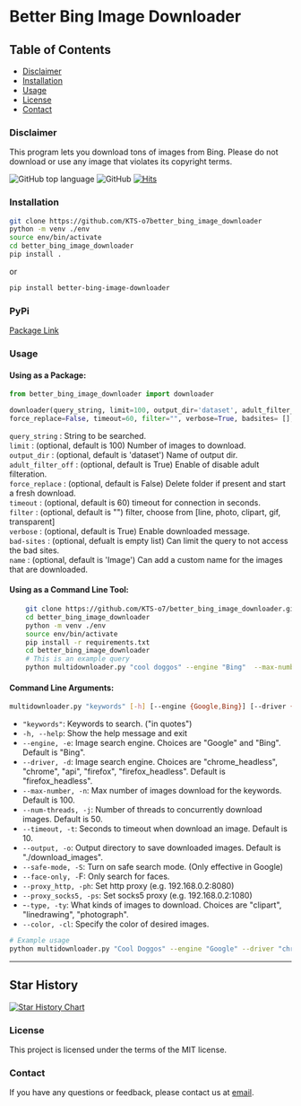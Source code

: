 # Better Bing Image Downloader

## Table of Contents

- [Disclaimer](#disclaimer)
- [Installation](#installation)
- [Usage](#usage)
- [License](#license)
- [Contact](#contact)

### Disclaimer<br />

This program lets you download tons of images from Bing.
Please do not download or use any image that violates its copyright terms.

![GitHub top language](https://img.shields.io/github/languages/top/KTS-o7/better_bing_image_downloader)
![GitHub](https://img.shields.io/github/license/KTS-o7/better-bing-image-downloader)
[![Hits](https://hits.seeyoufarm.com/api/count/incr/badge.svg?url=https%3A%2F%2Fgithub.com%2FKTS-o7%2Fbetter_bing_image_downloader&count_bg=%2379C83D&title_bg=%23555555&icon=&icon_color=%23E7E7E7&title=hits&edge_flat=false)](https://hits.seeyoufarm.com)

### Installation <br />

```bash
git clone https://github.com/KTS-o7better_bing_image_downloader
python -m venv ./env
source env/bin/activate
cd better_bing_image_downloader
pip install .
```

or

```bash
pip install better-bing-image-downloader
```

### PyPi <br />

[Package Link](https://pypi.org/project/better-bing-image-downloader/)

### Usage <br />

#### Using as a Package:

```python
from better_bing_image_downloader import downloader

downloader(query_string, limit=100, output_dir='dataset', adult_filter_off=True,
force_replace=False, timeout=60, filter="", verbose=True, badsites= [], name='Image')
```

`query_string` : String to be searched.<br />
`limit` : (optional, default is 100) Number of images to download.<br />
`output_dir` : (optional, default is 'dataset') Name of output dir.<br />
`adult_filter_off` : (optional, default is True) Enable of disable adult filteration.<br />
`force_replace` : (optional, default is False) Delete folder if present and start a fresh download.<br />
`timeout` : (optional, default is 60) timeout for connection in seconds.<br />
`filter` : (optional, default is "") filter, choose from [line, photo, clipart, gif, transparent]<br />
`verbose` : (optional, default is True) Enable downloaded message.<br />
`bad-sites` : (optional, defualt is empty list) Can limit the query to not access the bad sites.<br/>
`name` : (optional, default is 'Image') Can add a custom name for the images that are downloaded.<br/>

#### Using as a Command Line Tool:

```bash
    git clone https://github.com/KTS-o7/better_bing_image_downloader.git
    cd better_bing_image_downloader
    python -m venv ./env
    source env/bin/activate
    pip install -r requirements.txt
    cd better_bing_image_downloader
    # This is an example query
    python multidownloader.py "cool doggos" --engine "Bing"  --max-number 50 --num-threads 5 --driver "firefox_headless"
```

#### Command Line Arguments:

```bash
multidownloader.py "keywords" [-h] [--engine {Google,Bing}] [--driver {chrome_headless,chrome,api,firefox,firefox_headless}] [--max-number MAX_NUMBER] [--num-threads NUM_THREADS] [--timeout TIMEOUT] [--output OUTPUT] [--safe-mode] [--face-only] [--proxy_http PROXY_HTTP] [--proxy_socks5 PROXY_SOCKS5] [--type {clipart,linedrawing,photograph}] [--color COLOR]
```

- `"keywords"`: Keywords to search. ("in quotes")
- `-h, --help`: Show the help message and exit
- `--engine, -e`: Image search engine. Choices are "Google" and "Bing". Default is "Bing".
- `--driver, -d`: Image search engine. Choices are "chrome_headless", "chrome", "api", "firefox", "firefox_headless". Default is "firefox_headless".
- `--max-number, -n`: Max number of images download for the keywords. Default is 100.
- `--num-threads, -j`: Number of threads to concurrently download images. Default is 50.
- `--timeout, -t`: Seconds to timeout when download an image. Default is 10.
- `--output, -o`: Output directory to save downloaded images. Default is "./download_images".
- `--safe-mode, -S`: Turn on safe search mode. (Only effective in Google)
- `--face-only, -`F: Only search for faces.
- `--proxy_http, -ph`: Set http proxy (e.g. 192.168.0.2:8080)
- `--proxy_socks5, -ps`: Set socks5 proxy (e.g. 192.168.0.2:1080)
- -`-type, -ty`: What kinds of images to download. Choices are "clipart", "linedrawing", "photograph".
- `--color, -cl`: Specify the color of desired images.

```bash
# Example usage
python multidownloader.py "Cool Doggos" --engine "Google" --driver "chrome_headless" --max-number 50 --num-threads 10 --timeout 60 --output "./doggo_images" --safe-mode --proxy_http "192.168.0.2:8080" --type "photograph" --color "blue"
```

---

## Star History

[![Star History Chart](https://api.star-history.com/svg?repos=KTS-o7/better-bing-image-downloader&type=Date)](https://star-history.com/#KTS-o7/better-bing-image-downloader&Date)

### License

This project is licensed under the terms of the MIT license.

### Contact

If you have any questions or feedback, please contact us at [email](mailto:shentharkrishnatejaswi@gmail.com).
